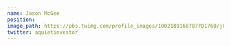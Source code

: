 ```yaml
---
name: Jason McGee
position:
image_path: https://pbs.twimg.com/profile_images/1002189168787701760/j0Y6q6gi_400x400.jpg
twitter: aquietinvestor
---
```

